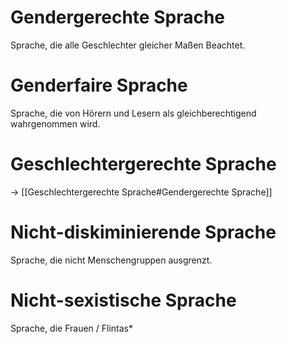 # Gendergerechte Sprache
Sprache, die alle Geschlechter gleicher Maßen Beachtet.
# Genderfaire Sprache
Sprache, die von Hörern und Lesern als gleichberechtigend wahrgenommen wird.
# Geschlechtergerechte Sprache
-> [[Geschlechtergerechte Sprache#Gendergerechte Sprache]]
# Nicht-diskiminierende Sprache
Sprache, die nicht Menschengruppen ausgrenzt.
# Nicht-sexistische Sprache
Sprache, die Frauen / Flintas\*